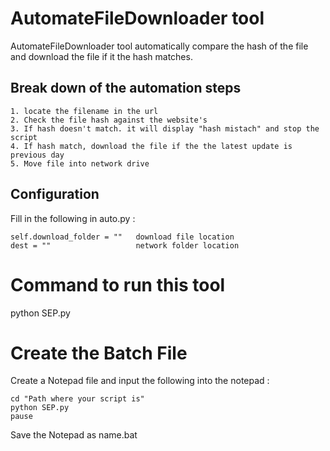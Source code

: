 # AutomateFileDownloader tool

AutomateFileDownloader tool automatically compare the hash of the file and download the file if it the hash matches.

## Break down of the automation steps
````
1. locate the filename in the url
2. Check the file hash against the website's
3. If hash doesn't match. it will display "hash mistach" and stop the script
4. If hash match, download the file if the the latest update is previous day
5. Move file into network drive
````

## Configuration
Fill in the following in auto.py :
````
self.download_folder = ""   download file location
dest = ""                   network folder location
````

# Command to run this tool
python SEP.py

# Create the Batch File
Create a Notepad file and input the following into the notepad :
```
cd "Path where your script is"
python SEP.py
pause
```
Save the Notepad as name.bat
